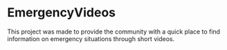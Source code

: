 # EmergencyVideos
This project was made to provide the community with a quick place to find information on emergency situations through short videos.

